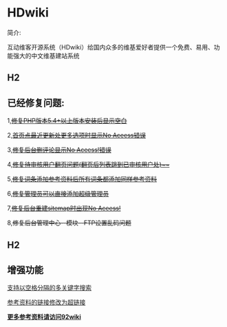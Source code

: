 HDwiki
===================================

简介:

互动维客开源系统（HDwiki）给国内众多的维基爱好者提供一个免费、易用、功能强大的中文维基建站系统

## H2
已经修复问题:
------
1,~~[修复PHP版本5.4+以上版本安装后显示空白](http://www.92wiki.com/hdwiki/doc-view-246.html)~~

2,~~[首页点最近更新处更多选项时显示No Aceess错误](http://www.92wiki.com/hdwiki/doc-view-504.html)~~

3,~~[修复后台删评论显示No Aceess!错误](http://www.92wiki.com/hdwiki/doc-view-76.html)~~

4,~~[修复待审核用户翻页问题(翻页后列表跳到已审核用户处)~~](http://www.92wiki.com/hdwiki/doc-view-178.html)~~

5,~~[修复词条添加参考资料后所有词条都添加同样参考资料](http://www.92wiki.com/hdwiki/doc-view-485.html)~~

6,~~[修复管理员可以直接添加超级管理员](http://www.92wiki.com/hdwiki/doc-view-495.html)~~

7,~~[修复后台重建sitemap时出现No Aceess!](http://www.92wiki.com/hdwiki/doc-view-492.html)~~

8,~~修复后台管理中心--模块--FTP设置乱码问题~~

## H2
增强功能
------

[支持以空格分隔的多关键字搜索](http://www.92wiki.com/hdwiki/doc-view-242.html)

[参考资料的链接修改为超链接](http://www.92wiki.com/hdwiki/doc-view-198.html)

**[更多参考资料请访问92wiki](http://www.92wiki.com/hdwiki/category-view-20.html)**